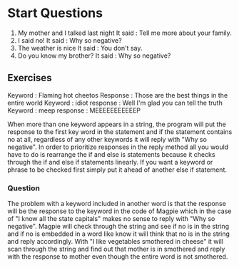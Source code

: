 # Start Questions
1. My mother and I talked last night
 It said : Tell me more about your family.
2. I said no!
 It said : Why so negative?
3. The weather is nice
 It said : You don't say.
4. Do you know my brother?
 It said : Why so negative?

## Exercises
Keyword : Flaming hot cheetos
Response : Those are the best things in the entire world
Keyword : idiot
response : Well I'm glad you can tell the truth
Keyword : meep
response : MEEEEEEEEEEEP


When more than one keyword appears in a string, the program will put the response to the first key word in the statement and if the statement contains no at all, regardless of any other keywords it will reply with "Why so negative".
In order to prioritize responses in the reply method all you would have to do is rearrange the if and else is statements because it checks through the if and else if statements linearly. If you want a keyword or phrase to be checked first simply put it ahead of another else if statement.

 ### Question
 The problem with a keyword included in another word is that the response will be the response to the keyword in the code of Magpie which in the case of "I know all the state capitals" makes no sense to reply with "Why so negative". Magpie will check through the string and see if no is in the string and if no is embedded in a word like know it will think that no is in the string and reply accordingly. With "I like vegetables smothered in cheese" it will scan through the string and find out that mother is in smothered and reply with the response to mother even though the entire word is not smothered. 